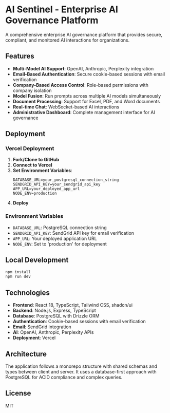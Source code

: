 # AI Sentinel - Enterprise AI Governance Platform

A comprehensive enterprise AI governance platform that provides secure, compliant, and monitored AI interactions for organizations.

## Features

- **Multi-Model AI Support**: OpenAI, Anthropic, Perplexity integration
- **Email-Based Authentication**: Secure cookie-based sessions with email verification
- **Company-Based Access Control**: Role-based permissions with company isolation
- **Model Fusion**: Run prompts across multiple AI models simultaneously
- **Document Processing**: Support for Excel, PDF, and Word documents
- **Real-time Chat**: WebSocket-based AI interactions
- **Administrative Dashboard**: Complete management interface for AI governance

## Deployment

### Vercel Deployment

1. **Fork/Clone to GitHub**
2. **Connect to Vercel**
3. **Set Environment Variables**:
   ```
   DATABASE_URL=your_postgresql_connection_string
   SENDGRID_API_KEY=your_sendgrid_api_key
   APP_URL=your_deployed_app_url
   NODE_ENV=production
   ```
4. **Deploy**

### Environment Variables

- `DATABASE_URL`: PostgreSQL connection string
- `SENDGRID_API_KEY`: SendGrid API key for email verification
- `APP_URL`: Your deployed application URL
- `NODE_ENV`: Set to 'production' for deployment

## Local Development

```bash
npm install
npm run dev
```

## Technologies

- **Frontend**: React 18, TypeScript, Tailwind CSS, shadcn/ui
- **Backend**: Node.js, Express, TypeScript
- **Database**: PostgreSQL with Drizzle ORM
- **Authentication**: Cookie-based sessions with email verification
- **Email**: SendGrid integration
- **AI**: OpenAI, Anthropic, Perplexity APIs
- **Deployment**: Vercel

## Architecture

The application follows a monorepo structure with shared schemas and types between client and server. It uses a database-first approach with PostgreSQL for ACID compliance and complex queries.

## License

MIT